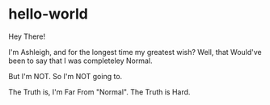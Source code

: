 # hello-world

Hey There!

I'm Ashleigh, and for the longest time my greatest wish?
Well, that Would've been to say that I was completeley Normal.

But I'm NOT. 
So I'm NOT going to.

The Truth is, I'm Far From "Normal".
The Truth is Hard.
